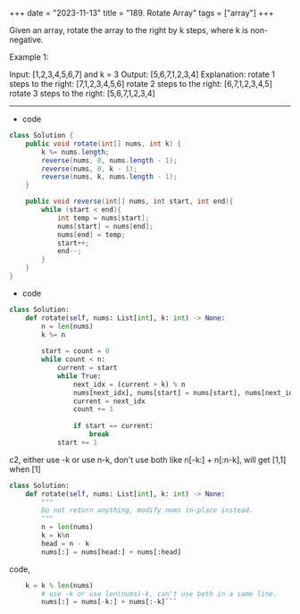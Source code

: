 +++ 
date = "2023-11-13"
title = "189. Rotate Array"
tags = ["array"]
+++

Given an array, rotate the array to the right by k steps, where k is non-negative.

Example 1:

Input: [1,2,3,4,5,6,7] and k = 3
Output: [5,6,7,1,2,3,4]
Explanation:
rotate 1 steps to the right: [7,1,2,3,4,5,6]
rotate 2 steps to the right: [6,7,1,2,3,4,5]
rotate 3 steps to the right: [5,6,7,1,2,3,4]


---

- code
```java
class Solution {
    public void rotate(int[] nums, int k) {
        k %= nums.length;
        reverse(nums, 0, nums.length - 1);
        reverse(nums, 0, k - 1);
        reverse(nums, k, nums.length - 1);
    }

    public void reverse(int[] nums, int start, int end){
        while (start < end){
            int temp = nums[start];
            nums[start] = nums[end];
            nums[end] = temp;
            start++;
            end--;
        }
    }
}
```
- code
```py
class Solution:
    def rotate(self, nums: List[int], k: int) -> None:
        n = len(nums)
        k %= n
        
        start = count = 0
        while count < n:
            current = start
            while True:
                next_idx = (current + k) % n
                nums[next_idx], nums[start] = nums[start], nums[next_idx]
                current = next_idx
                count += 1
                
                if start == current:
                    break
            start += 1
```
c2, either use -k or use n-k, don't use both like n[-k:] + n[:n-k], will get [1,1] when [1]
```py
class Solution:
    def rotate(self, nums: List[int], k: int) -> None:
        """
        Do not return anything, modify nums in-place instead.
        """
        n = len(nums)
        k = k%n
        head = n - k
        nums[:] = nums[head:] + nums[:head]
```
code, 
```py        
	k = k % len(nums)
        # use -k or use len(nums)-k, can't use both in a same line.
        nums[:] = nums[-k:] + nums[:-k]```
